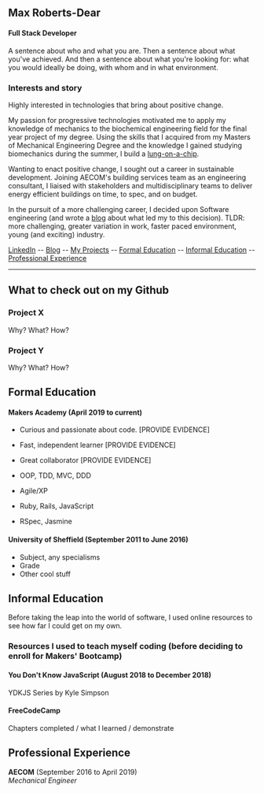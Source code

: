 ## Max Roberts-Dear

#### Full Stack Developer

A sentence about who and what you are. Then a sentence about what you've achieved. And then a sentence about what you're looking for: what you would ideally be doing, with whom and in what environment.

### Interests and story

Highly interested in technologies that bring about positive change. 

My passion for progressive technologies motivated me to apply my knowledge of mechanics to the biochemical engineering field for the final year project of my degree. Using the skills that I acquired from my Masters of Mechanical Engineering Degree and the knowledge I gained studying biomechanics during the summer, I build a [lung-on-a-chip](LINK).

Wanting to enact positive change, I sought out a career in sustainable development. Joining AECOM's building services team as an engineering consultant, I liaised with stakeholders and multidisciplinary teams to deliver energy efficient buildings on time, to spec, and on budget.

In the pursuit of a more challenging career, I decided upon Software engineering (and wrote a [blog](LINK) about what led my to this decision). TLDR: more challenging, greater variation in work, faster paced environment, young (and exciting) industry.

[LinkedIn](LINK) -- [Blog](LINK) -- [My Projects](#githubProjects) -- [Formal Education](#formalEducation) -- [Informal Education](#informalEducation) -- [Professional Experience](#professionalExperience) 

---

## <a name = "githubProjects">What to check out on my Github</a>

### Project X

Why?
What?
How?

### Project Y

Why?
What?
How?

## <a name = "formalEducation">Formal Education</a>

#### Makers Academy (April 2019 to current)

- Curious and passionate about code. [PROVIDE EVIDENCE]
- Fast, independent learner [PROVIDE EVIDENCE]
- Great collaborator [PROVIDE EVIDENCE]

- OOP, TDD, MVC, DDD
- Agile/XP
- Ruby, Rails, JavaScript
- RSpec, Jasmine

#### University of Sheffield (September 2011 to June 2016)

- Subject, any specialisms
- Grade
- Other cool stuff

## <a name = "informalEducation">Informal Education</a>

Before taking the leap into the world of software, I used online resources to see how far I could get on my own. 

### Resources I used to teach myself coding (before deciding to enroll for Makers' Bootcamp)

#### You Don't Know JavaScript (August 2018 to December 2018)

YDKJS Series by Kyle Simpson

#### FreeCodeCamp

Chapters completed / what I learned / demonstrate

## <a name = "professionalExperience">Professional Experience</a>

**AECOM** (September 2016 to April 2019)   
*Mechanical Engineer*  
